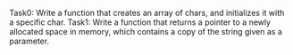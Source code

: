 Task0: Write a function that creates an array of chars, and initializes it with a specific char.
Task1: Write a function that returns a pointer to a newly allocated space in memory, which contains a copy of the string given as a parameter.
